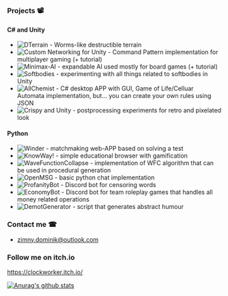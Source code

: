 ### Projects 📽️
#### C# and Unity
- ![DTerrain](https://github.com/Ideefixze/DTerrain) - Worms-like destructible terrain
- ![Custom Networking for Unity](https://github.com/Ideefixze/TutorialUnityMultiplayer) - Command Pattern implementation for multiplayer gaming (+ tutorial)
- ![Minimax-AI](https://github.com/Ideefixze/Minimax-AI) - expandable AI used mostly for board games (+ tutorial)
- ![Softbodies](https://github.com/Ideefixze/Softbodies) - experimenting with all things related to softbodies in Unity
- ![AllChemist](https://github.com/Ideefixze/AllChemist) - C# desktop APP with GUI, Game of Life/Celluar Automata implementation, but... you can create your own rules using JSON
- ![Crispy and Unity](https://github.com/Ideefixze/cripsy-and-unity) - postprocessing experiments for retro and pixelated look

#### Python
- ![Winder](https://github.com/Ideefixze/Winder) - matchmaking web-APP based on solving a test
- ![KnowWay!](https://github.com/Ideefixze/knowway_server) - simple educational browser with gamification
- ![WaveFunctionCollapse](https://github.com/Ideefixze/WaveFunctionCollapse) - implementation of WFC algorithm that can be used in procedural generation
- ![OpenMSG](https://github.com/Ideefixze/openmsg) - basic python chat implementation
- ![ProfanityBot](https://github.com/Ideefixze/profanitybot) - Discord bot for censoring words
- ![EconomyBot](https://github.com/Ideefixze/DiscordEconomyBot) - Discord bot for team roleplay games that handles all money related operations
- ![DemotGenerator](https://github.com/Ideefixze/DemotGenerator) - script that generates abstract humour

### Contact me ☎
- zimny.dominik@outlook.com

### Follow me on itch.io
https://clockworker.itch.io/

[![Anurag's github stats](https://github-readme-stats.vercel.app/api?username=Ideefixze&hide=prs,issues&theme=radical&show_icons=true)](https://github.com/anuraghazra/github-readme-stats)
